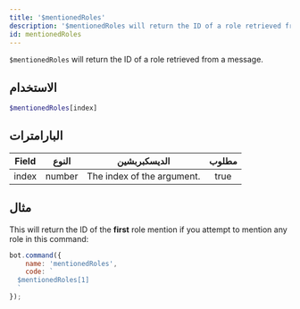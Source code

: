 ```yaml
---
title: '$mentionedRoles'
description: '$mentionedRoles will return the ID of a role retrieved from a message, this works similar as `$mentioned`.'
id: mentionedRoles
---
```


`$mentionedRoles` will return the ID of a role retrieved from a message.

## الاستخدام

```php
$mentionedRoles[index]
```

## البارامترات

| Field | النوع  | الديسكبربشين               | مطلوب |
| ----- | ------ | -------------------------- |:-----:|
| index | number | The index of the argument. | true  |

## مثال

This will return the ID of the **first** role mention if you attempt to mention any role in this command:

```javascript
bot.command({
    name: 'mentionedRoles',
    code: `
  $mentionedRoles[1]
  `
});
```
